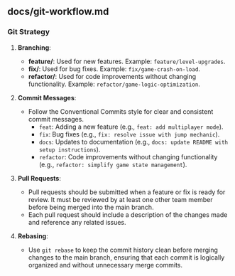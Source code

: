 ## **docs/git-workflow.md**
### **Git Strategy**
1. **Branching**:
   - **feature/**: Used for new features. Example: `feature/level-upgrades`.
   - **fix/**: Used for bug fixes. Example: `fix/game-crash-on-load`.
   - **refactor/**: Used for code improvements without changing functionality. Example: `refactor/game-logic-optimization`.
   
2. **Commit Messages**:
   - Follow the Conventional Commits style for clear and consistent commit messages.
     - `feat`: Adding a new feature (e.g., `feat: add multiplayer mode`).
     - `fix`: Bug fixes (e.g., `fix: resolve issue with jump mechanic`).
     - `docs`: Updates to documentation (e.g., `docs: update README with setup instructions`).
     - `refactor`: Code improvements without changing functionality (e.g., `refactor: simplify game state management`).

3. **Pull Requests**:
   - Pull requests should be submitted when a feature or fix is ready for review. It must be reviewed by at least one other team member before being merged into the main branch.
   - Each pull request should include a description of the changes made and reference any related issues.

4. **Rebasing**:
   - Use `git rebase` to keep the commit history clean before merging changes to the main branch, ensuring that each commit is logically organized and without unnecessary merge commits.

